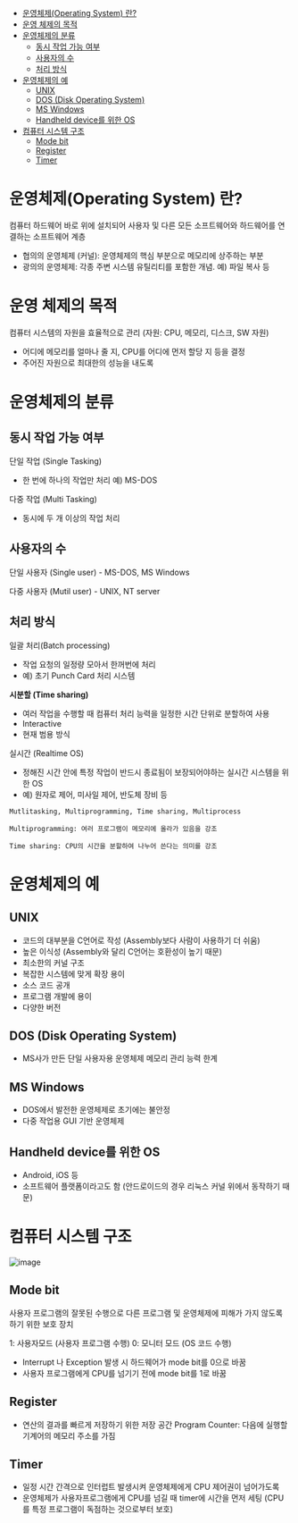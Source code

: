 - [운영체제(Operating System) 란?](#-----operating-system----)
- [운영 체제의 목적](#---------)
- [운영체제의 분류](#--------)
  * [동시 작업 가능 여부](#-----------)
  * [사용자의 수](#------)
  * [처리 방식](#-----)
- [운영체제의 예](#-------)
  * [UNIX](#unix)
  * [DOS (Disk Operating System)](#dos--disk-operating-system-)
  * [MS Windows](#ms-windows)
  * [Handheld device를 위한 OS](#handheld-device-----os)
- [컴퓨터 시스템 구조](#----------)
  * [Mode bit](#mode-bit)
  * [Register](#register)
  * [Timer](#timer)


# 운영체제(Operating System) 란?
컴퓨터 하드웨어 바로 위에 설치되어 사용자 및 다른 모든 소프트웨어와 하드웨어를 연결하는 소프트웨어 계층

- 협의의 운영체제 (커널): 운영체제의 핵심 부분으로 메모리에 상주하는 부분
- 광의의 운영체제: 각종 주변 시스템 유틸리티를 포함한 개념. 예) 파일 복사 등

# 운영 체제의 목적
컴퓨터 시스템의 자원을 효율적으로 관리 (자원: CPU, 메모리, 디스크, SW 자원)

- 어디에 메모리를 얼마나 줄 지, CPU를 어디에 먼저 할당 지 등을 결정
- 주어진 자원으로 최대한의 성능을 내도록
  
# 운영체제의 분류
## 동시 작업 가능 여부
단일 작업 (Single Tasking)
- 한 번에 하나의 작업만 처리 예) MS-DOS

다중 작업 (Multi Tasking)
- 동시에 두 개 이상의 작업 처리

## 사용자의 수
단일 사용자 (Single user) - MS-DOS, MS Windows

다중 사용자 (Mutil user) - UNIX, NT server

## 처리 방식
일괄 처리(Batch processing)
- 작업 요청의 일정량 모아서 한꺼번에 처리
- 예) 초기 Punch Card 처리 시스템

**시분할 (Time sharing)**
- 여러 작업을 수행할 때 컴퓨터 처리 능력을 일정한 시간 단위로 분할하여 사용
- Interactive
- 현재 범용 방식

실시간 (Realtime OS)
- 정해진 시간 안에 특정 작업이 반드시 종료됨이 보장되어야하는 실시간 시스템을 위한 OS
- 예) 원자로 제어, 미사일 제어, 반도체 장비 등


```text
Mutlitasking, Multiprogramming, Time sharing, Multiprocess

Multiprogramming: 여러 프로그램이 메모리에 올라가 있음을 강조

Time sharing: CPU의 시간을 분할하여 나누어 쓴다는 의미를 강조
```


# 운영체제의 예
## UNIX
- 코드의 대부분을 C언어로 작성 (Assembly보다 사람이 사용하기 더 쉬움)
- 높은 이식성 (Assembly와 달리 C언어는 호환성이 높기 때문)
- 최소한의 커널 구조
- 복잡한 시스템에 맞게 확장 용이
- 소스 코드 공개
- 프로그램 개발에 용이
- 다양한 버전

## DOS (Disk Operating System)
- MS사가 만든 단일 사용자용 운영체제
 메모리 관리 능력 한계

## MS Windows
- DOS에서 발전한 운영체제로 초기에는 불안정
- 다중 작업용 GUI 기반 운영체제

## Handheld device를 위한 OS
- Android, iOS 등
- 소프트웨어 플랫폼이라고도 함 (안드로이드의 경우 리눅스 커널 위에서 동작하기 때문)


# 컴퓨터 시스템 구조
![image](https://github.com/Suyoung225/Book-Review/assets/87157566/c27566a8-84c1-420e-9198-02d6550659ce)

## Mode bit
사용자 프로그램의 잘못된 수행으로 다른 프로그램 및 운영체제에 피해가 가지 않도록 하기 위한 보호 장치

1: 사용자모드 (사용자 프로그램 수행)
0: 모니터 모드 (OS 코드 수행)

- Interrupt 나 Exception 발생 시 하드웨어가 mode bit를 0으로 바꿈
- 사용자 프로그램에게 CPU를 넘기기 전에 mode bit를 1로 바꿈

## Register
- 연산의 결과를 빠르게 저장하기 위한 저장 공간
 Program Counter: 다음에 실행할 기계어의 메모리 주소를 가짐

## Timer
- 일정 시간 간격으로 인터럽트 발생시켜 운영체제에게 CPU 제어권이 넘어가도록
- 운영체제가 사용자프로그램에게 CPU를 넘길 때 timer에 시간을 먼저 세팅 (CPU를 특정 프로그램이 독점하는 것으로부터 보호)
